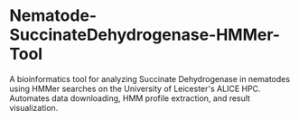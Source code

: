 # Nematode-SuccinateDehydrogenase-HMMer-Tool
A bioinformatics tool for analyzing Succinate Dehydrogenase in nematodes using HMMer searches on the University of Leicester's ALICE HPC. Automates data downloading, HMM profile extraction, and result visualization.
